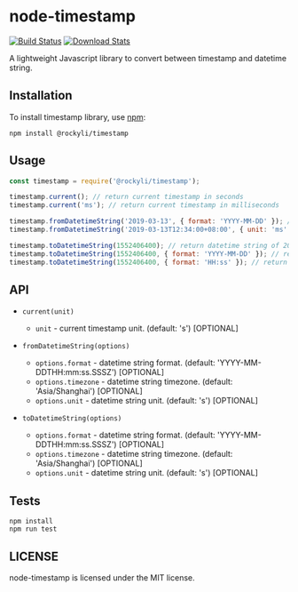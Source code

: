 # node-timestamp

[![Build Status](https://travis-ci.org/rockyliyanlok/node-timestamp.svg?branch=master)](https://travis-ci.org/rockyliyanlok/node-timestamp) [![Download Stats](https://img.shields.io/npm/dw/@rockyli/timestamp.svg)](https://github.com/rockyliyanlok/node-timestamp)

A lightweight Javascript library to convert between timestamp and datetime string.

## Installation

To install timestamp library, use [npm](http://github.com/npm/npm):

```
npm install @rockyli/timestamp
```

## Usage

```javascript
const timestamp = require('@rockyli/timestamp');

timestamp.current(); // return current timestamp in seconds
timestamp.current('ms'); // return current timestamp in milliseconds

timestamp.fromDatetimeString('2019-03-13', { format: 'YYYY-MM-DD' }); // return timestamp of 2019-03-13 00:00:00 in seconds
timestamp.fromDatetimeString('2019-03-13T12:34:00+08:00', { unit: 'ms' }); // return timestamp of 2019-03-13 12:34:00 in milliseconds

timestamp.toDatetimeString(1552406400); // return datetime string of 2019-03-13T00:00:00.000+08:00
timestamp.toDatetimeString(1552406400, { format: 'YYYY-MM-DD' }); // return datetime string of 2019-03-13
timestamp.toDatetimeString(1552406400, { format: 'HH:ss' }); // return datetime string of 00:00

```

## API

- `current(unit)`
  - `unit` - current timestamp unit. (default: 's') [OPTIONAL]
 

- `fromDatetimeString(options)`
  - `options.format` - datetime string format. (default: 'YYYY-MM-DDTHH:mm:ss.SSSZ') [OPTIONAL]
  - `options.timezone` - datetime string timezone. (default: 'Asia/Shanghai') [OPTIONAL]
  - `options.unit` - datetime string unit. (default: 's') [OPTIONAL]
 

- `toDatetimeString(options)`
  - `options.format` - datetime string format. (default: 'YYYY-MM-DDTHH:mm:ss.SSSZ') [OPTIONAL]
  - `options.timezone` - datetime string timezone. (default: 'Asia/Shanghai') [OPTIONAL]
  - `options.unit` - datetime string unit. (default: 's') [OPTIONAL]
 

## Tests

```
npm install
npm run test
```

## LICENSE

node-timestamp is licensed under the MIT license.
